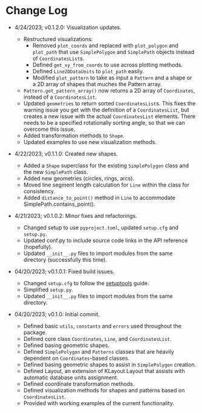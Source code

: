 # Change Log

- 4/24/2023; v0.1.2.0: Visualization updates.
  - Restructured visualizations:
    - Removed `plot_coords` and replaced with `plot_polygon` and `plot_path` that use `SimplePolygon` and `SimplePath`
      objects instead of `CoordinatesList`s.
    - Defined `get_xy_from_coords` to use across plotting methods.
    - Defined `Line2DDataUnits` to `plot_path` easily.
    - Modified `plot_pattern` to take as input a `Pattern` and a shape or a 2D array of shapes that muches the Pattern 
      array.
  - `Pattern.get_pattern_array()` now returns a 2D array of `Coordinates`, instead of a `CoordinatesList`.
  - Updated `geometries` to return sorted `CoordinatesList`s. This fixes the warning issue you get with the definition
    of a `CoordinatesList`, but creates a new issue with the actual `CoordinatesList` elements. There needs to be a
    specified rotationally sorting angle, so that we can overcome this issue.
  - Added transformation methods to `Shape`. 
  - Updated examples to use new visualization methods.

- 4/22/2023; v0.1.1.0: Created new shapes.
  - Added a `Shape` superclass for the existing `SimplePolygon` class and the new `SimplePath` class.
  - Added new geometries (circles, rings, arcs).
  - Moved line segment length calculation for `Line` within the class for consistency.
  - Added `distance_to_point()` method in `Line` to accommodate SimplePath.contains_point().

- 4/21/2023; v0.1.0.2: Minor fixes and refactorings.
  - Changed setup to use `pyproject.toml`, updated `setup.cfg` and `setup.py`.
  - Updated conf.py to include source code links in the API reference (hopefully).
  - Updated `__init__.py` files to import modules from the same directory (successfully this time).

- 04/20/2023; v0.1.0.1: Fixed build issues.
  - Changed `setup.cfg` to follow the [setuptools](https://setuptools.pypa.io/en/latest/userguide/declarative`config.html)
    guide.
  - Simplified `setup.py`.
  - Updated `__init__.py` files to import modules from the same directory.

- 04/20/2023; v0.1.0: Initial commit.
  - Defined basic `utils`, `constants` and `errors` used throughout the package.
  - Defined core class `Coordinates`, `Line`, and `CoordinatesList`.
  - Defined basing geometric shapes.
  - Defined `SimplePolygon` and `Patterns` classes that are heavily dependent on `Coordinates`-based classes.
  - Defined basing geometric shapes to assist in `SimplePolygon` creation.
  - Defined Layout, an extension of KLayout.Layout that assists with automatic database units assignment.
  - Defined coordinate transformation methods.
  - Defined visualization methods for shapes and patterns based on `CoordinatesList`.
  - Provided with working examples of the current functionality. 
